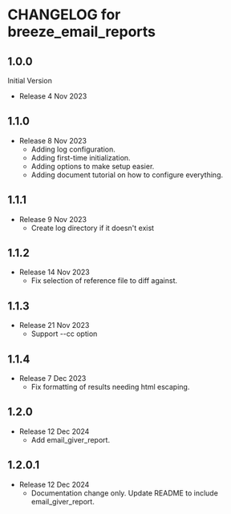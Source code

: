 # CHANGELOG for breeze_email_reports

## 1.0.0
Initial Version
* Release 4 Nov 2023

## 1.1.0
* Release 8 Nov 2023
  * Adding log configuration.
  * Adding first-time initialization.
  * Adding options to make setup easier.
  * Adding document tutorial on how to configure everything.

## 1.1.1
* Release 9 Nov 2023
  * Create log directory if it doesn't exist

## 1.1.2
* Release 14 Nov 2023
  * Fix selection of reference file to diff against.

## 1.1.3
* Release 21 Nov 2023
  * Support --cc option

## 1.1.4
* Release 7 Dec 2023
  * Fix formatting of results needing html escaping.

## 1.2.0
* Release 12 Dec 2024
  * Add email_giver_report.

## 1.2.0.1
* Release 12 Dec 2024
  * Documentation change only. Update README to include email_giver_report.
